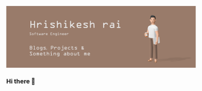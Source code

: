 [![Header](https://github.com/SskYwaLkeR/sskywalker/blob/main/Github-header.png?raw=true  "Header")](https://some-url.dev/)


### Hi there 👋

<!--
**SskYwaLkeR/sskywalker** is a ✨ _special_ ✨ repository because its `README.md` (this file) appears on your GitHub profile.

Here are some ideas to get you started:

- 🔭 I’m currently working on ...
- 🌱 I’m currently learning ...
- 👯 I’m looking to collaborate on ...
- 🤔 I’m looking for help with ...
- 💬 Ask me about ...
- 📫 How to reach me: ...
- 😄 Pronouns: ...
- ⚡ Fun fact: ...
-->
